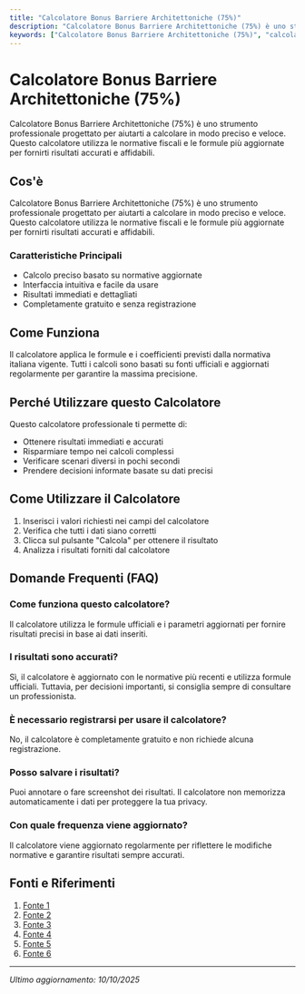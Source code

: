 ```yaml
---
title: "Calcolatore Bonus Barriere Architettoniche (75%)"
description: "Calcolatore Bonus Barriere Architettoniche (75%) è uno strumento professionale progettato per aiutarti a calcolare in modo preciso e veloce. Questo calcolatore utilizza le normative fiscali e le formule più aggiornate per fornirti risultati accurati e affidabili."
keywords: ["Calcolatore Bonus Barriere Architettoniche (75%)", "calcolatore", "calcolo online"]
---
```


# Calcolatore Bonus Barriere Architettoniche (75%)

Calcolatore Bonus Barriere Architettoniche (75%) è uno strumento professionale progettato per aiutarti a calcolare in modo preciso e veloce. Questo calcolatore utilizza le normative fiscali e le formule più aggiornate per fornirti risultati accurati e affidabili.

## Cos'è

Calcolatore Bonus Barriere Architettoniche (75%) è uno strumento professionale progettato per aiutarti a calcolare in modo preciso e veloce. Questo calcolatore utilizza le normative fiscali e le formule più aggiornate per fornirti risultati accurati e affidabili.

### Caratteristiche Principali

- Calcolo preciso basato su normative aggiornate
- Interfaccia intuitiva e facile da usare
- Risultati immediati e dettagliati
- Completamente gratuito e senza registrazione

## Come Funziona

Il calcolatore applica le formule e i coefficienti previsti dalla normativa italiana vigente. Tutti i calcoli sono basati su fonti ufficiali e aggiornati regolarmente per garantire la massima precisione.

## Perché Utilizzare questo Calcolatore

Questo calcolatore professionale ti permette di:

- Ottenere risultati immediati e accurati
- Risparmiare tempo nei calcoli complessi
- Verificare scenari diversi in pochi secondi
- Prendere decisioni informate basate su dati precisi

## Come Utilizzare il Calcolatore

1. Inserisci i valori richiesti nei campi del calcolatore
2. Verifica che tutti i dati siano corretti
3. Clicca sul pulsante "Calcola" per ottenere il risultato
4. Analizza i risultati forniti dal calcolatore

## Domande Frequenti (FAQ)

### Come funziona questo calcolatore?

Il calcolatore utilizza le formule ufficiali e i parametri aggiornati per fornire risultati precisi in base ai dati inseriti.

### I risultati sono accurati?

Sì, il calcolatore è aggiornato con le normative più recenti e utilizza formule ufficiali. Tuttavia, per decisioni importanti, si consiglia sempre di consultare un professionista.

### È necessario registrarsi per usare il calcolatore?

No, il calcolatore è completamente gratuito e non richiede alcuna registrazione.

### Posso salvare i risultati?

Puoi annotare o fare screenshot dei risultati. Il calcolatore non memorizza automaticamente i dati per proteggere la tua privacy.

### Con quale frequenza viene aggiornato?

Il calcolatore viene aggiornato regolarmente per riflettere le modifiche normative e garantire risultati sempre accurati.

## Fonti e Riferimenti

1. [Fonte 1](https://www.agenziaentrate.gov.it/portale/eliminazione-delle-barriere-architettoniche)
2. [Fonte 2](https://biblus.acca.it/bonus-barriere-architettoniche/)
3. [Fonte 3](https://www.agefis.it/post/come-si-calcola-il-bonus-75-per-barriere-architettoniche-su-due-edifici-con-accesso-unico)
4. [Fonte 4](https://www.agenziaiura.it/2024/03/30/bonus-75-barriere-architettoniche-ulteriori-restrizioni/)
5. [Fonte 5](https://www.dagostinocostruzioni.it/come-si-calcola-il-bonus-barriere-architettoniche-su-due-edifici-con-unico-accesso/)
6. [Fonte 6](https://www.agenziaentrate.gov.it/portale/aree-tematiche/casa/agevolazioni/agevolazione-per-eliminazione-delle-barriere-architettoniche)

---

*Ultimo aggiornamento: 10/10/2025*
